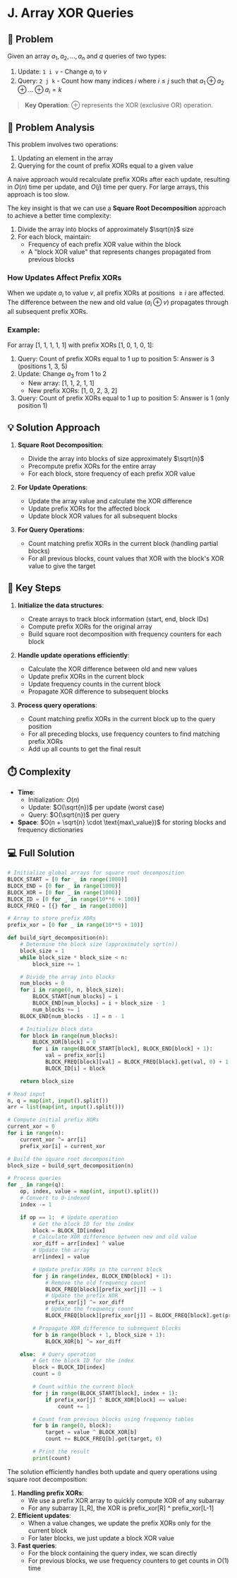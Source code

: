 # J. Array XOR Queries

## 📝 Problem

Given an array $a_1, a_2, \ldots, a_n$ and $q$ queries of two types:

1. Update: `1 i v` - Change $a_i$ to $v$
2. Query: `2 j k` - Count how many indices $i$ where $i \leq j$ such that $a_1 \oplus a_2 \oplus \ldots \oplus a_i = k$

> **Key Operation**: $\oplus$ represents the XOR (exclusive OR) operation.

## 🧠 Problem Analysis

This problem involves two operations:

1. Updating an element in the array
2. Querying for the count of prefix XORs equal to a given value

A naive approach would recalculate prefix XORs after each update, resulting in $O(n)$ time per update, and $O(j)$ time per query. For large arrays, this approach is too slow.

The key insight is that we can use a **Square Root Decomposition** approach to achieve a better time complexity:

1. Divide the array into blocks of approximately $\sqrt{n}$ size
2. For each block, maintain:
   - Frequency of each prefix XOR value within the block
   - A "block XOR value" that represents changes propagated from previous blocks

### How Updates Affect Prefix XORs

When we update $a_i$ to value $v$, all prefix XORs at positions $\geq i$ are affected. The difference between the new and old value ($a_i \oplus v$) propagates through all subsequent prefix XORs.

### Example:

For array [1, 1, 1, 1, 1] with prefix XORs [1, 0, 1, 0, 1]:

1. Query: Count of prefix XORs equal to 1 up to position 5: Answer is 3 (positions 1, 3, 5)
2. Update: Change $a_3$ from 1 to 2
   - New array: [1, 1, 2, 1, 1]
   - New prefix XORs: [1, 0, 2, 3, 2]
3. Query: Count of prefix XORs equal to 1 up to position 5: Answer is 1 (only position 1)

## 💡 Solution Approach

1. **Square Root Decomposition**:

   - Divide the array into blocks of size approximately $\sqrt{n}$
   - Precompute prefix XORs for the entire array
   - For each block, store frequency of each prefix XOR value

2. **For Update Operations**:

   - Update the array value and calculate the XOR difference
   - Update prefix XORs for the affected block
   - Update block XOR values for all subsequent blocks

3. **For Query Operations**:
   - Count matching prefix XORs in the current block (handling partial blocks)
   - For all previous blocks, count values that XOR with the block's XOR value to give the target

## 🔑 Key Steps

1. **Initialize the data structures**:

   - Create arrays to track block information (start, end, block IDs)
   - Compute prefix XORs for the original array
   - Build square root decomposition with frequency counters for each block

2. **Handle update operations efficiently**:

   - Calculate the XOR difference between old and new values
   - Update prefix XORs in the current block
   - Update frequency counts in the current block
   - Propagate XOR difference to subsequent blocks

3. **Process query operations**:
   - Count matching prefix XORs in the current block up to the query position
   - For all preceding blocks, use frequency counters to find matching prefix XORs
   - Add up all counts to get the final result

## ⏱️ Complexity

- **Time**:
  - Initialization: $O(n)$
  - Update: $O(\sqrt{n})$ per update (worst case)
  - Query: $O(\sqrt{n})$ per query
- **Space**: $O(n + \sqrt{n} \cdot \text{max\_value})$ for storing blocks and frequency dictionaries

## 💻 Full Solution

```python
# Initialize global arrays for square root decomposition
BLOCK_START = [0 for _ in range(1000)]
BLOCK_END = [0 for _ in range(1000)]
BLOCK_XOR = [0 for _ in range(1000)]
BLOCK_ID = [0 for _ in range(10**6 + 100)]
BLOCK_FREQ = [{} for _ in range(1000)]

# Array to store prefix XORs
prefix_xor = [0 for _ in range(10**5 + 10)]

def build_sqrt_decomposition(n):
    # Determine the block size (approximately sqrt(n))
    block_size = 1
    while block_size * block_size < n:
        block_size += 1

    # Divide the array into blocks
    num_blocks = 0
    for i in range(0, n, block_size):
        BLOCK_START[num_blocks] = i
        BLOCK_END[num_blocks] = i + block_size - 1
        num_blocks += 1
    BLOCK_END[num_blocks - 1] = n - 1

    # Initialize block data
    for block in range(num_blocks):
        BLOCK_XOR[block] = 0
        for i in range(BLOCK_START[block], BLOCK_END[block] + 1):
            val = prefix_xor[i]
            BLOCK_FREQ[block][val] = BLOCK_FREQ[block].get(val, 0) + 1
            BLOCK_ID[i] = block

    return block_size

# Read input
n, q = map(int, input().split())
arr = list(map(int, input().split()))

# Compute initial prefix XORs
current_xor = 0
for i in range(n):
    current_xor ^= arr[i]
    prefix_xor[i] = current_xor

# Build the square root decomposition
block_size = build_sqrt_decomposition(n)

# Process queries
for _ in range(q):
    op, index, value = map(int, input().split())
    # Convert to 0-indexed
    index -= 1

    if op == 1:  # Update operation
        # Get the block ID for the index
        block = BLOCK_ID[index]
        # Calculate XOR difference between new and old value
        xor_diff = arr[index] ^ value
        # Update the array
        arr[index] = value

        # Update prefix XORs in the current block
        for j in range(index, BLOCK_END[block] + 1):
            # Remove the old frequency count
            BLOCK_FREQ[block][prefix_xor[j]] -= 1
            # Update the prefix XOR
            prefix_xor[j] ^= xor_diff
            # Update the frequency count
            BLOCK_FREQ[block][prefix_xor[j]] = BLOCK_FREQ[block].get(prefix_xor[j], 0) + 1

        # Propagate XOR difference to subsequent blocks
        for b in range(block + 1, block_size + 1):
            BLOCK_XOR[b] ^= xor_diff

    else:  # Query operation
        # Get the block ID for the index
        block = BLOCK_ID[index]
        count = 0

        # Count within the current block
        for j in range(BLOCK_START[block], index + 1):
            if prefix_xor[j] ^ BLOCK_XOR[block] == value:
                count += 1

        # Count from previous blocks using frequency tables
        for b in range(0, block):
            target = value ^ BLOCK_XOR[b]
            count += BLOCK_FREQ[b].get(target, 0)

        # Print the result
        print(count)
```

The solution efficiently handles both update and query operations using square root decomposition:

1. **Handling prefix XORs**:
   - We use a prefix XOR array to quickly compute XOR of any subarray
   - For any subarray [L,R], the XOR is prefix_xor[R] ^ prefix_xor[L-1]
2. **Efficient updates**:
   - When a value changes, we update the prefix XORs only for the current block
   - For later blocks, we just update a block XOR value
3. **Fast queries**:
   - For the block containing the query index, we scan directly
   - For previous blocks, we use frequency counters to get counts in O(1) time
